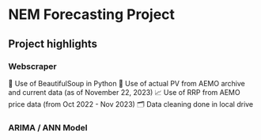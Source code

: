# NEM Forecasting Project

## Project highlights

### Webscraper
🥫 Use of BeautifulSoup in Python
🔌 Use of actual PV from AEMO archive and current data (as of November 22, 2023)
📈 Use of RRP from AEMO price data (from Oct 2022 - Nov 2023)
🗂️ Data cleaning done in local drive

### ARIMA / ANN Model

